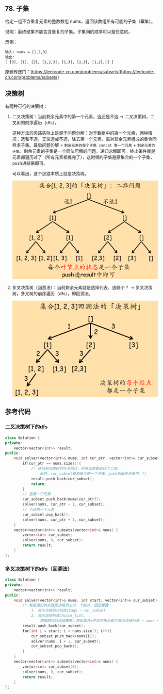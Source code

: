 ## 78. 子集

给定一组不含重复元素的整数数组 nums，返回该数组所有可能的子集（幂集）。

说明：最终结果不能包含重复的子集。子集间的顺序可以是任意的。

示例：

``` text
输入: nums = [1,2,3]
输出:
[ [3], [1], [2], [1,2,3], [1,3], [2,3], [1,2],[] ]
```

原题传送门：[https://leetcode-cn.com/problems/subsets](https://leetcode-cn.com/problems/subsets)

## 决策树

有两种可行的决策树：

1. 二叉决策树：当前剩余元素中的第一个元素，选还是不选 → 二叉决策树，二叉树的前序遍历（dfs）。

	这种方法的思路实际上是源于问题分解：对于数组中的第一个元素，两种情况：选和不选。无论选或不选，除去第一个元素，需对其余元素组成的集合同样求子集。最后问题的解 = `剩余元素的每个子集 concat 第一个元素` + `剩余元素的子集`。剩余元素的子集是一个同法可解的问题，递归求解即可。终止条件就是元素都遍历过了（所有元素都挑完了），这时候的子集是原集合的一个子集，push进结果即可。

	可以看出，这个思路本质上就是决策树。

	![二择问题的二叉决策树](./子集/二叉决策树.png)

2. 多叉决策树（回溯法）：当前剩余元素就是选择列表，选哪个？ → 多叉决策树，多叉树的前序遍历（dfs），即回溯法。

	![回溯法的决策树](./子集/回溯法的决策树.png)

## 参考代码

### 二叉决策树下的dfs

``` c++
class Solution {
private:
    vector<vector<int>> result;
public:
    void solver(vector<int>& nums, int cur_ptr, vector<int>& cur_subset){
        if(cur_ptr == nums.size()){
            /* 递归到决策树的叶子结点，所有元素都进行了二择。
				此时，cur_subset是原集合的一个子集，push到最终结果中。*/
            result.push_back(cur_subset);
            return;
        }
		// 选第一个元素
        cur_subset.push_back(nums[cur_ptr]);
        solver(nums, cur_ptr + 1, cur_subset);
		// 不选第一个元素
        cur_subset.pop_back();
        solver(nums, cur_ptr + 1, cur_subset);
    }
    vector<vector<int>> subsets(vector<int>& nums) {
        vector<int> cur_subset;
        solver(nums, 0, cur_subset);
        return result;
    }
};
```

### 多叉决策树下的dfs（回溯法）

``` c++
class Solution {
private:
    vector<vector<int>> result;
public:
    void solver(vector<int>& nums, int start, vector<int>& cur_subset){
		/* 每层递归其实就是决策树上的一个结点。因此需要：
			1. 表示当前结点状态stage → cur_subset
			2. 表示选择列表choice_list。
				根据题目的选择策略，原始集合+左边界指针即可表示选择列表 → nums + start */
        result.push_back(cur_subset);
        for(int i = start; i < nums.size(); i++){
            cur_subset.push_back(nums[i]);
            solver(nums, i + 1, cur_subset);
            cur_subset.pop_back();
        }
    }
    vector<vector<int>> subsets(vector<int>& nums) {
        vector<int> cur_subset(0);
        solver(nums, 0, cur_subset);
        return result;
    }
};
```
